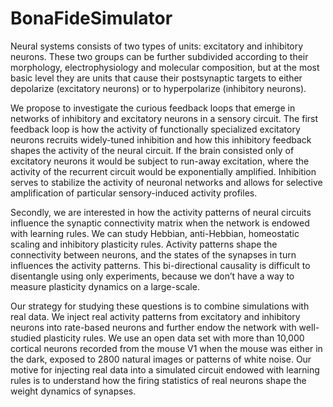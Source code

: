 # BonaFideSimulator

Neural systems consists of two types of units: excitatory and inhibitory neurons. These two groups can be further subdivided according to their morphology, electrophysiology and molecular composition, but at the most basic level they are units that cause their postsynaptic targets to either depolarize (excitatory neurons) or to hyperpolarize (inhibitory neurons). 

We propose to investigate the curious feedback loops that emerge in networks of inhibitory and excitatory neurons in a sensory circuit. The first feedback loop is how the activity of functionally specialized excitatory neurons recruits widely-tuned inhibition and how this inhibitory feedback shapes the activity of the neural circuit. If the brain consisted only of excitatory neurons it would be subject to run-away excitation, where the activity of the recurrent circuit would be exponentially amplified. Inhibition serves to stabilize the activity of neuronal networks and allows for selective amplification of particular sensory-induced activity profiles.

Secondly, we are interested in how the activity patterns of neural circuits influence the synaptic connectivity matrix when the network is endowed with learning rules. We can study Hebbian, anti-Hebbian, homeostatic scaling and inhibitory plasticity rules. Activity patterns shape the connectivity between neurons, and the states of the synapses in turn influences the activity patterns. This bi-directional causality is difficult to disentangle using only experiments, because we don’t have a way to measure plasticity dynamics on a large-scale. 

Our strategy for studying these questions is to combine simulations with real data. We inject real activity patterns from excitatory and inhibitory neurons into rate-based neurons and further endow the network with well-studied plasticity rules. We use an open data set with more than 10,000 cortical neurons recorded from the mouse V1 when the mouse was either in the dark, exposed to 2800 natural images or patterns of white noise. Our motive for injecting real data into a simulated circuit endowed with learning rules is to understand how the firing statistics of real neurons shape the weight dynamics of synapses. 
